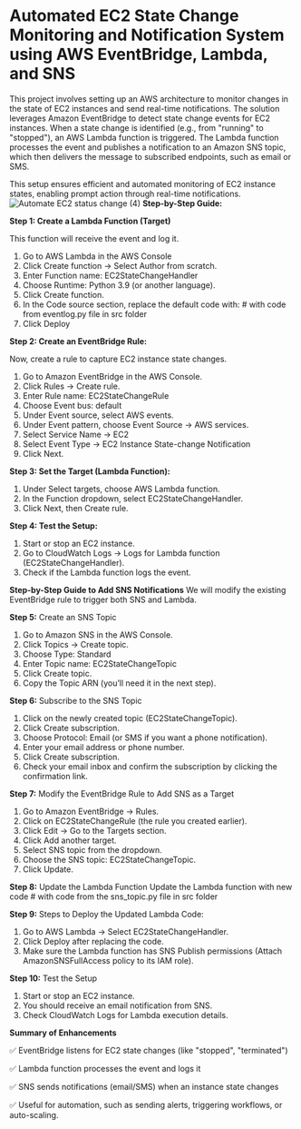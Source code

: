 # Automated EC2 State Change Monitoring and Notification System using AWS EventBridge, Lambda, and SNS

This project involves setting up an AWS architecture to monitor changes in the state of EC2 instances and send real-time notifications. The solution leverages Amazon EventBridge to detect state change events for EC2 instances. When a state change is identified (e.g., from "running" to "stopped"), an AWS Lambda function is triggered. The Lambda function processes the event and publishes a notification to an Amazon SNS topic, which then delivers the message to subscribed endpoints, such as email or SMS.

This setup ensures efficient and automated monitoring of EC2 instance states, enabling prompt action through real-time notifications.
![Automate EC2 status change (4)](https://github.com/user-attachments/assets/61d57639-db65-49b3-8b10-cfd58abac3d4)
**Step-by-Step Guide:**

**Step 1: Create a Lambda Function (Target)**

This function will receive the event and log it.

1. Go to AWS Lambda in the AWS Console
2. Click Create function → Select Author from scratch.
3. Enter Function name: EC2StateChangeHandler
4. Choose Runtime: Python 3.9 (or another language).
5. Click Create function.
6. In the Code source section, replace the default code with: # with code from eventlog.py file in src folder
7. Click Deploy

**Step 2: Create an EventBridge Rule:**

Now, create a rule to capture EC2 instance state changes.

1. Go to Amazon EventBridge in the AWS Console.
2. Click Rules → Create rule.
3. Enter Rule name: EC2StateChangeRule
4. Choose Event bus: default
5. Under Event source, select AWS events.
6. Under Event pattern, choose Event Source → AWS services.
7. Select Service Name → EC2
8. Select Event Type → EC2 Instance State-change Notification
9. Click Next.

**Step 3: Set the Target (Lambda Function):**

1. Under Select targets, choose AWS Lambda function.
2. In the Function dropdown, select EC2StateChangeHandler.
3. Click Next, then Create rule.

**Step 4: Test the Setup:**
1. Start or stop an EC2 instance.
2. Go to CloudWatch Logs → Logs for Lambda function (EC2StateChangeHandler).
3. Check if the Lambda function logs the event.

**Step-by-Step Guide to Add SNS Notifications**
We will modify the existing EventBridge rule to trigger both SNS and Lambda.

**Step 5:** Create an SNS Topic
1. Go to Amazon SNS in the AWS Console.
2. Click Topics → Create topic.
3. Choose Type: Standard
4. Enter Topic name: EC2StateChangeTopic
5. Click Create topic.
6. Copy the Topic ARN (you’ll need it in the next step).

**Step 6:** Subscribe to the SNS Topic
1. Click on the newly created topic (EC2StateChangeTopic).
2. Click Create subscription.
3. Choose Protocol: Email (or SMS if you want a phone notification).
4. Enter your email address or phone number.
5. Click Create subscription.
6. Check your email inbox and confirm the subscription by clicking the confirmation link.

**Step 7:** Modify the EventBridge Rule to Add SNS as a Target
1. Go to Amazon EventBridge → Rules.
2. Click on EC2StateChangeRule (the rule you created earlier).
3. Click Edit → Go to the Targets section.
4. Click Add another target.
5. Select SNS topic from the dropdown.
6. Choose the SNS topic: EC2StateChangeTopic.
7. Click Update.

**Step 8:** Update the Lambda Function
Update the Lambda function with new code # with code from the sns_topic.py file in src folder


**Step 9:** Steps to Deploy the Updated Lambda Code:
1.  Go to AWS Lambda → Select EC2StateChangeHandler.
2. Click Deploy after replacing the code.
3. Make sure the Lambda function has SNS Publish permissions (Attach AmazonSNSFullAccess policy to its IAM role).

**Step 10:** Test the Setup
1. Start or stop an EC2 instance.
2. You should receive an email notification from SNS.
3. Check CloudWatch Logs for Lambda execution details.

**Summary of Enhancements**

✅ EventBridge listens for EC2 state changes (like "stopped", "terminated")

✅ Lambda function processes the event and logs it

✅ SNS sends notifications (email/SMS) when an instance state changes

✅ Useful for automation, such as sending alerts, triggering workflows, or auto-scaling.
